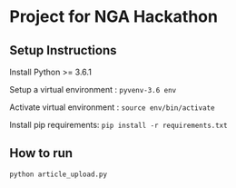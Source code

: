 # Project for NGA Hackathon

## Setup Instructions
Install Python >= 3.6.1

Setup a virtual environment : `pyvenv-3.6 env`

Activate virtual environment : `source env/bin/activate`

Install pip requirements: `pip install -r requirements.txt`


## How to run
`python article_upload.py`